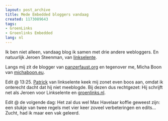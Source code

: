 ```yaml
---
layout: post_archive
title: Mede Embedded bloggers vandaag
created: 1173089643
tags:
- GroenLinks
- Groenlinks Embedded
lang: nl
---
```

Ik ben niet alleen, vandaag blog ik samen met drie andere webloggers. En natuurlijk Jeroen Steenman, van [linkselente](http://linkselente.nl).

Langs mij zit de blogger van [panzerfaust.org](http://www.panzerfaust.org) en tegenover me, Micha Boon van [michaboon.eu](http://www.michaboon.eu).

Edit @ 13:25. [Patrick](http://www.linkselente.nl/patrick-pelman) van linkselente keek mij zonet even boos aan, omdat ik onterecht dacht dat hij niet meeblogde. Bij dezen dus rechtgezet: Hij schrijft net als Jeroen voor Linkselente en [groenlinks.nl](http://groenlinks.nl).

Edit @ de volgende dag: Het zal dus wel Max Havelaar koffie geweest zijn: een stukje van twee regels met vier keer zoveel verbeteringen en edits... Zucht, had ik maar een vak geleerd.<!--break-->
